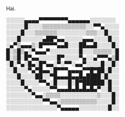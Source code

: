 Hai.

░░░░░▄▄▄▄▀▀▀▀▀▀▀▀▄▄▄▄▄▄░░░░░░░ 
░░░░░█░░░░▒▒▒▒▒▒▒▒▒▒▒▒░░▀▀▄░░░░ 
░░░░█░░░▒▒▒▒▒▒░░░░░░░░▒▒▒░░█░░░ 
░░░█░░░░░░▄██▀▄▄░░░░░▄▄▄░░░░█░░ 
░▄▀▒▄▄▄▒░█▀▀▀▀▄▄█░░░██▄▄█░░░░█░ 
█░▒█▒▄░▀▄▄▄▀░░░░░░░░█░░░▒▒▒▒▒░█ 
█░▒█░█▀▄▄░░░░░█▀░░░░▀▄░░▄▀▀▀▄▒█ 
░█░▀▄░█▄░█▀▄▄░▀░▀▀░▄▄▀░░░░█░░█░ 
░░█░░░▀▄▀█▄▄░█▀▀▀▄▄▄▄▀▀█▀██░█░░ 
░░░█░░░░██░░▀█▄▄▄█▄▄█▄████░█░░░ 
░░░░█░░░░▀▀▄░█░░░█░█▀██████░█░░ 
░░░░░▀▄░░░░░▀▀▄▄▄█▄█▄█▄█▄▀░░█░░ 
░░░░░░░▀▄▄░▒▒▒▒░░░░░░░░░░▒░░░█░ 
░░░░░░░░░░▀▀▄▄░▒▒▒▒▒▒▒▒▒▒░░░░█░ 
░░░░░░░░░░░░░░▀▄▄▄▄▄░░░░░░░░█░░ 
